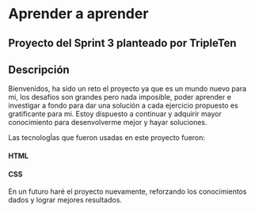 # Aprender a aprender 

## Proyecto del Sprint 3 planteado por TripleTen

## Descripción
Bienvenidos, ha sido un reto el proyecto ya que es un mundo nuevo para mi, los desafios son grandes pero nada imposible, poder aprender e investigar a fondo para dar una solución a cada ejercicio propuesto es gratificante para mi.
Estoy dispuesto a continuar y adquirir mayor conocimiento para desenvolverme mejor y hayar soluciones.

Las tecnologÍas que fueron usadas en este proyecto fueron:
#### HTML
#### CSS

En un futuro haré el proyecto nuevamente, reforzando los conocimientos dados y lograr mejores resultados.
